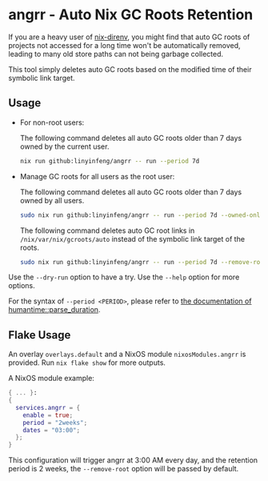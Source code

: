# angrr - Auto Nix GC Roots Retention

If you are a heavy user of [nix-direnv](https://github.com/nix-community/nix-direnv), you might find that auto GC roots of projects not accessed for a long time won't be automatically removed, leading to many old store paths can not being garbage collected.

This tool simply deletes auto GC roots based on the modified time of their symbolic link target.

## Usage

- For non-root users:

  The following command deletes all auto GC roots older than 7 days owned by the current user.

  ```bash
  nix run github:linyinfeng/angrr -- run --period 7d
  ```

- Manage GC roots for all users as the root user:

  The following command deletes all auto GC roots older than 7 days owned by all users.

  ```bash
  sudo nix run github:linyinfeng/angrr -- run --period 7d --owned-only=false
  ```

  The following command deletes auto GC root links in `/nix/var/nix/gcroots/auto` instead of the symbolic link target of the roots.

  ```bash
  sudo nix run github:linyinfeng/angrr -- run --period 7d --remove-root
  ```

Use the `--dry-run` option to have a try.
Use the `--help` option for more options.

For the syntax of `--period <PERIOD>`, please refer to [the documentation of humantime::parse_duration](https://docs.rs/humantime/latest/humantime/fn.parse_duration.html).

## Flake Usage

An overlay `overlays.default` and a NixOS module `nixosModules.angrr` is provided. Run `nix flake show` for more outputs.

A NixOS module example:

```nix
{ ... }:
{
  services.angrr = {
    enable = true;
    period = "2weeks";
    dates = "03:00";
  };
}
```

This configuration will trigger angrr at 3:00 AM every day,
and the retention period is 2 weeks,
the `--remove-root` option will be passed by default.
